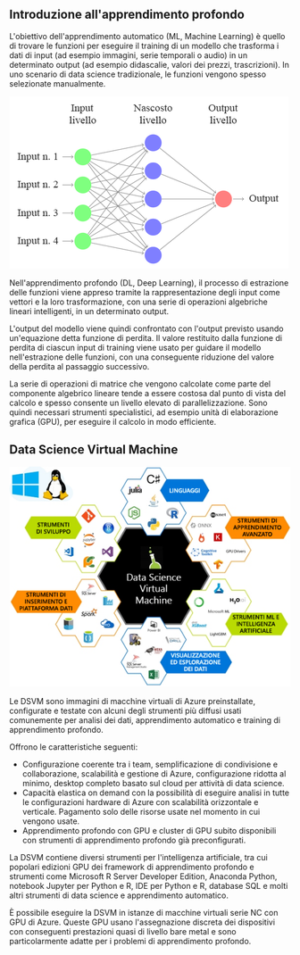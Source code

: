 ## <a name="intro-to-deep-learning"></a>Introduzione all'apprendimento profondo

L'obiettivo dell'apprendimento automatico (ML, Machine Learning) è quello di trovare le funzioni per eseguire il training di un modello che trasforma i dati di input (ad esempio immagini, serie temporali o audio) in un determinato output (ad esempio didascalie, valori dei prezzi, trascrizioni). In uno scenario di data science tradizionale, le funzioni vengono spesso selezionate manualmente.

![Esempio canonico di rete neurale profonda di tipo feed-forward.](../media/2-image1.PNG)

Nell'apprendimento profondo (DL, Deep Learning), il processo di estrazione delle funzioni viene appreso tramite la rappresentazione degli input come vettori e la loro trasformazione, con una serie di operazioni algebriche lineari intelligenti, in un determinato output.  

L'output del modello viene quindi confrontato con l'output previsto usando un'equazione detta funzione di perdita. Il valore restituito dalla funzione di perdita di ciascun input di training viene usato per guidare il modello nell'estrazione delle funzioni, con una conseguente riduzione del valore della perdita al passaggio successivo.  
 
La serie di operazioni di matrice che vengono calcolate come parte del componente algebrico lineare tende a essere costosa dal punto di vista del calcolo e spesso consente un livello elevato di parallelizzazione. Sono quindi necessari strumenti specialistici, ad esempio unità di elaborazione grafica (GPU), per eseguire il calcolo in modo efficiente.

## <a name="data-science-virtual-machine"></a>Data Science Virtual Machine

![Opzioni delle DSVM](../media/2-image2.PNG)

Le DSVM sono immagini di macchine virtuali di Azure preinstallate, configurate e testate con alcuni degli strumenti più diffusi usati comunemente per analisi dei dati, apprendimento automatico e training di apprendimento profondo.

Offrono le caratteristiche seguenti:

- Configurazione coerente tra i team, semplificazione di condivisione e collaborazione, scalabilità e gestione di Azure, configurazione ridotta al minimo, desktop completo basato sul cloud per attività di data science.
- Capacità elastica on demand con la possibilità di eseguire analisi in tutte le configurazioni hardware di Azure con scalabilità orizzontale e verticale. Pagamento solo delle risorse usate nel momento in cui vengono usate.
- Apprendimento profondo con GPU e cluster di GPU subito disponibili con strumenti di apprendimento profondo già preconfigurati. 

La DSVM contiene diversi strumenti per l'intelligenza artificiale, tra cui popolari edizioni GPU dei framework di apprendimento profondo e strumenti come Microsoft R Server Developer Edition, Anaconda Python, notebook Jupyter per Python e R, IDE per Python e R, database SQL e molti altri strumenti di data science e apprendimento automatico.

È possibile eseguire la DSVM in istanze di macchine virtuali serie NC con GPU di Azure. Queste GPU usano l'assegnazione discreta dei dispositivi con conseguenti prestazioni quasi di livello bare metal e sono particolarmente adatte per i problemi di apprendimento profondo.

<!--### Quiz? 

What is the goal of machine learning? 
How is traditional machine learning different from deep learning? 
Why are GPU's often used for deep learning? 
What does the DSVM provide? -->
